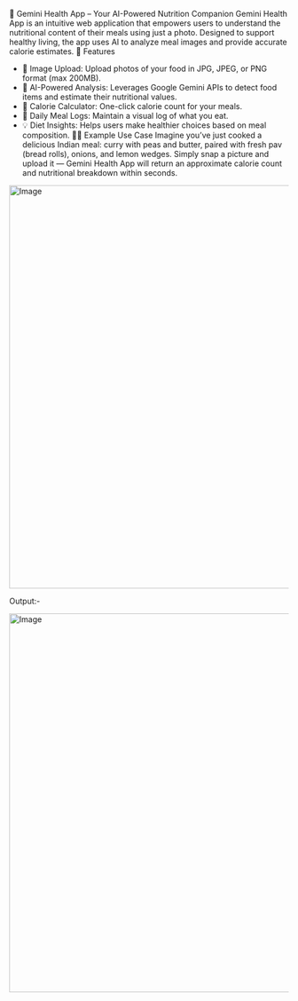 🥗 Gemini Health App – Your AI-Powered Nutrition Companion
Gemini Health App is an intuitive web application that empowers users to understand the nutritional content of their meals using just a photo. Designed to support healthy living, the app uses AI to analyze meal images and provide accurate calorie estimates.
🚀 Features
- 📸 Image Upload: Upload photos of your food in JPG, JPEG, or PNG format (max 200MB).
- 🤖 AI-Powered Analysis: Leverages Google Gemini APIs to detect food items and estimate their nutritional values.
- 🧮 Calorie Calculator: One-click calorie count for your meals.
- 📝 Daily Meal Logs: Maintain a visual log of what you eat.
- 💡 Diet Insights: Helps users make healthier choices based on meal composition.
🧑‍🍳 Example Use Case
Imagine you’ve just cooked a delicious Indian meal: curry with peas and butter, paired with fresh pav (bread rolls), onions, and lemon wedges. Simply snap a picture and upload it — Gemini Health App will return an approximate calorie count and nutritional breakdown within seconds.



<img width="727" alt="Image" src="https://github.com/user-attachments/assets/ced19aa0-cc6e-4f50-819c-c8b628eb4d02" />

Output:-

<img width="683" alt="Image" src="https://github.com/user-attachments/assets/213ff3ef-f013-4882-904f-0e8dd708ef02" />
